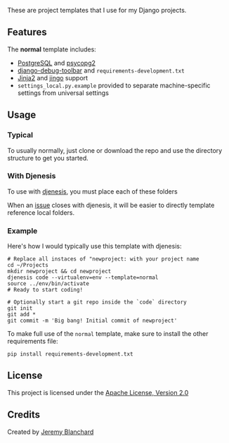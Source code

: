 These are project templates that I use for my Django projects.

## Features
The **normal** template includes:

  * [PostgreSQL](http://www.postgresql.org/) and [psycopg2](http://pypi.python.org/pypi/psycopg2)
  * [django-debug-toolbar](http://github.com/django-debug-toolbar/django-debug-toolbar) and `requirements-development.txt`
  * [Jinja2](http://jinja.pocoo.org/docs/) and [jingo](http://github.com/concentricsky/jingo) support
  * `settings_local.py.example` provided to separate machine-specific settings from universal settings


## Usage

### Typical
To usually normally, just clone or download the repo and use the directory structure to get you started.

### With Djenesis
To use with [djenesis](http://github.com/concentricsky/djenesis), you must place each of these folders

When an [issue](https://github.com/concentricsky/djenesis/issues/4) closes with djenesis, it will be easier to directly template reference local folders.


### Example
Here's how I would typically use this template with djenesis:

    # Replace all instaces of "newproject: with your project name
    cd ~/Projects
    mkdir newproject && cd newproject
    djenesis code --virtualenv=env --template=normal
    source ../env/bin/activate
    # Ready to start coding!

    # Optionally start a git repo inside the `code` directory
    git init
    git add *
    git commit -m 'Big bang! Initial commit of newproject'

To make full use of the `normal` template, make sure to install the other requirements file:

    pip install requirements-development.txt

## License
This project is licensed under the [Apache License, Version 2.0](http://www.apache.org/licenses/LICENSE-2.0)


## Credits
Created by [Jeremy Blanchard](http://blanchardjeremy.com)